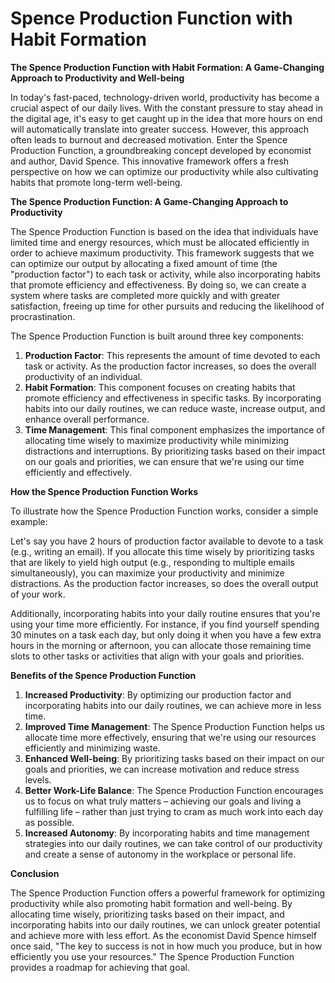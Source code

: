 # Spence Production Function with Habit Formation

**The Spence Production Function with Habit Formation: A Game-Changing Approach to Productivity and Well-being**

In today's fast-paced, technology-driven world, productivity has become a crucial aspect of our daily lives. With the constant pressure to stay ahead in the digital age, it's easy to get caught up in the idea that more hours on end will automatically translate into greater success. However, this approach often leads to burnout and decreased motivation. Enter the Spence Production Function, a groundbreaking concept developed by economist and author, David Spence. This innovative framework offers a fresh perspective on how we can optimize our productivity while also cultivating habits that promote long-term well-being.

**The Spence Production Function: A Game-Changing Approach to Productivity**

The Spence Production Function is based on the idea that individuals have limited time and energy resources, which must be allocated efficiently in order to achieve maximum productivity. This framework suggests that we can optimize our output by allocating a fixed amount of time (the "production factor") to each task or activity, while also incorporating habits that promote efficiency and effectiveness. By doing so, we can create a system where tasks are completed more quickly and with greater satisfaction, freeing up time for other pursuits and reducing the likelihood of procrastination.

The Spence Production Function is built around three key components:

1. **Production Factor**: This represents the amount of time devoted to each task or activity. As the production factor increases, so does the overall productivity of an individual.
2. **Habit Formation**: This component focuses on creating habits that promote efficiency and effectiveness in specific tasks. By incorporating habits into our daily routines, we can reduce waste, increase output, and enhance overall performance.
3. **Time Management**: This final component emphasizes the importance of allocating time wisely to maximize productivity while minimizing distractions and interruptions. By prioritizing tasks based on their impact on our goals and priorities, we can ensure that we're using our time efficiently and effectively.

**How the Spence Production Function Works**

To illustrate how the Spence Production Function works, consider a simple example:

Let's say you have 2 hours of production factor available to devote to a task (e.g., writing an email). If you allocate this time wisely by prioritizing tasks that are likely to yield high output (e.g., responding to multiple emails simultaneously), you can maximize your productivity and minimize distractions. As the production factor increases, so does the overall output of your work.

Additionally, incorporating habits into your daily routine ensures that you're using your time more efficiently. For instance, if you find yourself spending 30 minutes on a task each day, but only doing it when you have a few extra hours in the morning or afternoon, you can allocate those remaining time slots to other tasks or activities that align with your goals and priorities.

**Benefits of the Spence Production Function**

1. **Increased Productivity**: By optimizing our production factor and incorporating habits into our daily routines, we can achieve more in less time.
2. **Improved Time Management**: The Spence Production Function helps us allocate time more effectively, ensuring that we're using our resources efficiently and minimizing waste.
3. **Enhanced Well-being**: By prioritizing tasks based on their impact on our goals and priorities, we can increase motivation and reduce stress levels.
4. **Better Work-Life Balance**: The Spence Production Function encourages us to focus on what truly matters – achieving our goals and living a fulfilling life – rather than just trying to cram as much work into each day as possible.
5. **Increased Autonomy**: By incorporating habits and time management strategies into our daily routines, we can take control of our productivity and create a sense of autonomy in the workplace or personal life.

**Conclusion**

The Spence Production Function offers a powerful framework for optimizing productivity while also promoting habit formation and well-being. By allocating time wisely, prioritizing tasks based on their impact, and incorporating habits into our daily routines, we can unlock greater potential and achieve more with less effort. As the economist David Spence himself once said, "The key to success is not in how much you produce, but in how efficiently you use your resources." The Spence Production Function provides a roadmap for achieving that goal.
